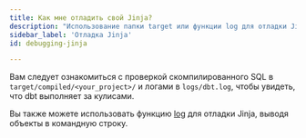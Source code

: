 ```yaml
---
title: Как мне отладить свой Jinja?
description: "Использование папки target или функции log для отладки Jinja"
sidebar_label: 'Отладка Jinja'
id: debugging-jinja

---
```


Вам следует ознакомиться с проверкой скомпилированного SQL в `target/compiled/<your_project>/` и логами в `logs/dbt.log`, чтобы увидеть, что dbt выполняет за кулисами.

Вы также можете использовать функцию [log](/reference/dbt-jinja-functions/log) для отладки Jinja, выводя объекты в командную строку.